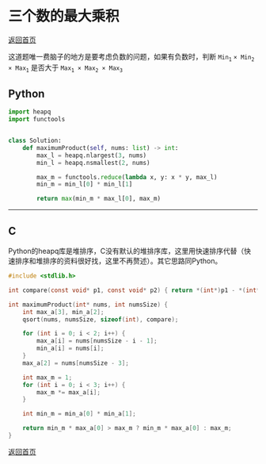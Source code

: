 <!--
 * @Author: Hiseh
 * @Date: 2019-10-08 17:28:29
 * @LastEditors: Hiseh
 * @LastEditTime: 2019-10-08 20:52:04
 * @Description: 描述
 -->
# 三个数的最大乘积
[返回首页](../README.md)

这道题唯一费脑子的地方是要考虑负数的问题，如果有负数时，判断 `Min`<sub>`1`</sub> `× Min`<sub>`2`</sub>` × Max`<sub>`1`</sub> 是否大于 `Max`<sub>`1`</sub>` × Max`<sub>`2`</sub>` × Max`<sub>`3`</sub>

## Python
```python
import heapq
import functools


class Solution:
    def maximumProduct(self, nums: list) -> int:
        max_l = heapq.nlargest(3, nums)
        min_l = heapq.nsmallest(2, nums)

        max_m = functools.reduce(lambda x, y: x * y, max_l)
        min_m = min_l[0] * min_l[1]

        return max(min_m * max_l[0], max_m)
```
---

## C
Python的heapq库是堆排序，C没有默认的堆排序库，这里用快速排序代替（快速排序和堆排序的资料很好找，这里不再赘述）。其它思路同Python。
```c
#include <stdlib.h>

int compare(const void* p1, const void* p2) { return *(int*)p1 - *(int*)p2; }

int maximumProduct(int* nums, int numsSize) {
    int max_a[3], min_a[2];
    qsort(nums, numsSize, sizeof(int), compare);

    for (int i = 0; i < 2; i++) {
        max_a[i] = nums[numsSize - i - 1];
        min_a[i] = nums[i];
    }
    max_a[2] = nums[numsSize - 3];

    int max_m = 1;
    for (int i = 0; i < 3; i++) {
        max_m *= max_a[i];
    }

    int min_m = min_a[0] * min_a[1];

    return min_m * max_a[0] > max_m ? min_m * max_a[0] : max_m;
}
```
[返回首页](../README.md)